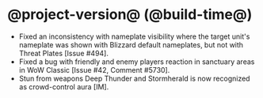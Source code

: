 # @project-version@ (@build-time@)

* Fixed an inconsistency with nameplate visibility where the target unit's nameplate was shown with Blizzard default nameplates, but not with Threat Plates [Issue #494].
* Fixed a bug with friendly and enemy players reaction in sanctuary areas in WoW Classic [Issue #42, Comment #5730].
* Stun from weapons Deep Thunder and Stormherald is now recognized as crowd-control aura [IM].